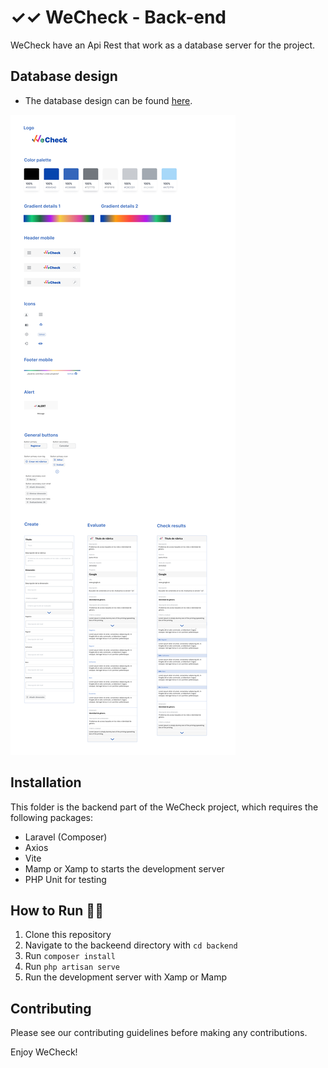 # ✓✓ WeCheck - Back-end

WeCheck have an Api Rest that work as a database server for the project.

## Database design

-   The database design can be found [here](https://drawsql.app/teams/rubricas/diagrams/new-db).

![Image text](./react/src/assets/readme/design_for_README.jpeg)

## Installation

This folder is the backend part of the WeCheck project, which requires the following packages:

-   Laravel (Composer)
-   Axios
-   Vite
-   Mamp or Xamp to starts the development server
-   PHP Unit for testing

## How to Run :mechanic:

1. Clone this repository
2. Navigate to the backeend directory with `cd backend`
3. Run `composer install`
4. Run `php artisan serve`
5. Run the development server with Xamp or Mamp

## Contributing

Please see our contributing guidelines before making any contributions.

Enjoy WeCheck!
